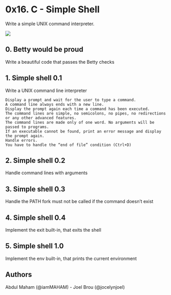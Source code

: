# 0x16. C - Simple Shell

Write a simple UNIX command interpreter.

![](https://s3.amazonaws.com/intranet-projects-files/holbertonschool-low_level_programming/235/shell.jpeg)

## 0. Betty would be proud

Write a beautiful code that passes the Betty checks

## 1. Simple shell 0.1

Write a UNIX command line interpreter

	Display a prompt and wait for the user to type a command.
	A command line always ends with a new line.
	Display the prompt again each time a command has been executed.
	The command lines are simple, no semicolons, no pipes, no redirections or any other advanced features.
	The command lines are made only of one word. No arguments will be passed to programs.
	If an executable cannot be found, print an error message and display the prompt again.
	Handle errors.
	You have to handle the “end of file” condition (Ctrl+D)

## 2. Simple shell 0.2

Handle command lines with arguments

## 3. Simple shell 0.3

Handle the PATH
fork must not be called if the command doesn’t exist

## 4. Simple shell 0.4

Implement the exit built-in, that exits the shell

## 5. Simple shell 1.0

Implement the env built-in, that prints the current environment

## Authors

Abdul Maham (@iamMAHAM) - Joel Brou (@jocelynjoel)
